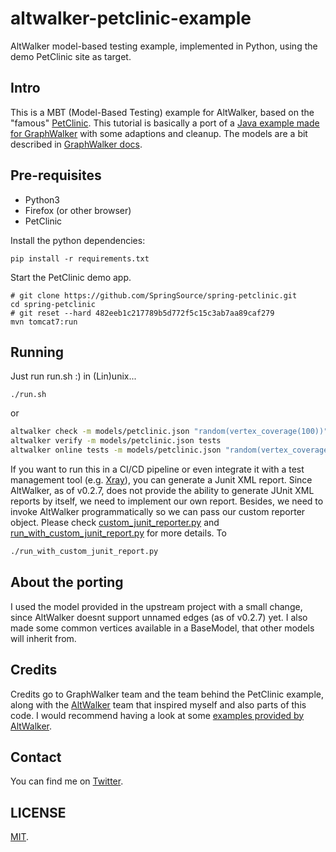 # altwalker-petclinic-example
AltWalker model-based testing example, implemented in Python, using the demo PetClinic site as target.

## Intro

This is a MBT (Model-Based Testing) example for AltWalker, based on the "famous" [PetClinic](https://github.com/spring-projects/spring-petclinic).
This tutorial is basically a port of a [Java example made for GraphWalker](https://github.com/GraphWalker/graphwalker-example/tree/master/java-petclinic) with some adaptions and cleanup.
The models are a bit described in [GraphWalker docs](https://github.com/GraphWalker/graphwalker-project/wiki/PetClinic).


## Pre-requisites

- Python3
- Firefox (or other browser)
- PetClinic

Install the python dependencies:

```pip install -r requirements.txt```

Start the PetClinic demo app.

```
# git clone https://github.com/SpringSource/spring-petclinic.git
cd spring-petclinic
# git reset --hard 482eeb1c217789b5d772f5c15c3ab7aa89caf279
mvn tomcat7:run
```

## Running

Just run run.sh :) in (Lin)unix...

```./run.sh```

or

```bash
altwalker check -m models/petclinic.json "random(vertex_coverage(100))"
altwalker verify -m models/petclinic.json tests
altwalker online tests -m models/petclinic.json "random(vertex_coverage(100))"
```

If you want to run this in a CI/CD pipeline or even integrate it with a test management tool (e.g. [Xray](https://getxray.app)), you can generate a Junit XML report. Since AltWalker, as of v0.2.7, does not provide the ability to generate JUnit XML reports by itself, we need to implement our own report. Besides, we need to invoke AltWalker programmatically so we can pass our custom reporter object.
Please check [custom_junit_reporter.py](custom_junit_reporter.py) and [run_with_custom_junit_report.py](run_with_custom_junit_report.py) for more details.
To

```bash
./run_with_custom_junit_report.py
```

## About the porting

I used the model provided in the upstream project with a small change, since AltWalker doesnt support unnamed edges (as of v0.2.7) yet.
I also made some common vertices available in a BaseModel, that other models will inherit from.

## Credits

Credits go to GraphWalker team and the team behind the PetClinic example, along with the [AltWalker](https://altom.gitlab.io/altwalker/altwalker/index.html) team that inspired myself and also parts of this code. I would recommend having a look at some [examples provided by AltWalker](https://altom.gitlab.io/altwalker/altwalker/examples.html).

## Contact

You can find me on [Twitter](https://twitter.com/darktelecom).

## LICENSE

[MIT](LICENSE).
